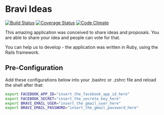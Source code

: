 Bravi Ideas
===========

[![Build Status](https://travis-ci.org/Bravi/bravi-ideas.png?branch=master)](https://travis-ci.org/Bravi/bravi-ideas)
[![Coverage Status](https://coveralls.io/repos/Bravi/bravi-ideas/badge.png?branch=master)](https://coveralls.io/r/Bravi/bravi-ideas?branch=master)
[![Code Climate](https://codeclimate.com/github/Bravi/bravi-ideas.png)](https://codeclimate.com/github/Bravi/bravi-ideas)

This amazing application was conceived to share ideas and proposals.
You are able to share your idea and people can vote for that.

You can help us to develop - the application was written in Ruby, using the Rails framework.

## Pre-Configuration
Add these configurations below into your .bashrc or .zshrc file and reload the shell after that:
```bash
export FACEBOOK_APP_ID="insert_the_facebook_app_id_here"
export FACEBOOK_SECRET="insert_the_secrete_key_here"
export BRAVI_EMAIL_USER="insert_the_gmail_user_here"
export BRAVI_EMAIL_PASSWORD="insert_the_gmail_password_here"
```